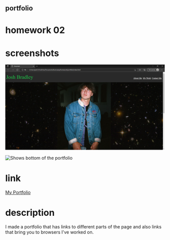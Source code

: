 ## portfolio

# homework 02

# screenshots

![Shows top of the portfolio page](./assets/pics/top-port.png)

![Shows bottom of the portfolio](./assest/pics/bottom-port.png) 

# link

[My Portfolio](https://gho5ts.github.io/Portfolio/)

# description

I made a portfolio that has links to different parts of the page and also links that bring you to browsers I've worked on. 